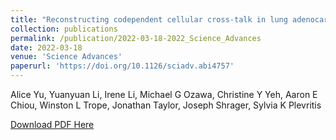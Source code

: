 ```yaml
---
title: "Reconstructing codependent cellular cross-talk in lung adenocarcinoma using REMI"
collection: publications
permalink: /publication/2022-03-18-2022_Science_Advances
date: 2022-03-18
venue: 'Science Advances'
paperurl: 'https://doi.org/10.1126/sciadv.abi4757'
---
```

Alice Yu, Yuanyuan Li, Irene Li, Michael G Ozawa, Christine Y Yeh, Aaron E Chiou, Winston L Trope, Jonathan Taylor, Joseph Shrager, Sylvia K Plevritis

[Download PDF Here](http://christineyyeh.github.io/files/2022_Science_Advances.pdf)

